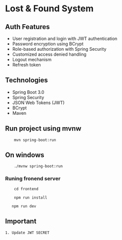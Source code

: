 # Lost & Found System
## Auth Features 
* User registration and login with JWT authentication
* Password encryption using BCrypt
* Role-based authorization with Spring Security
* Customized access denied handling
* Logout mechanism
* Refresh token

## Technologies
* Spring Boot 3.0
* Spring Security
* JSON Web Tokens (JWT)
* BCrypt
* Maven


## Run project using mvnw
```
    mvn spring-boot:run
```
## On windows 
```
    ./mvnw spring-boot:run
```

### Runing fronend server
```
    cd frontend
```
```
    npm run install
```
```
   npm run dev 
```

## Important
    1. Update JWT SECRET 